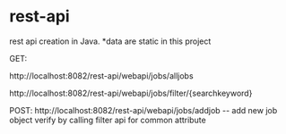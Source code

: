 # rest-api
rest api creation in Java. *data are static in this project


GET:

http://localhost:8082/rest-api/webapi/jobs/alljobs

http://localhost:8082/rest-api/webapi/jobs/filter/{searchkeyword}

POST:
http://localhost:8082/rest-api/webapi/jobs/addjob -- add new job object verify by calling filter api for common attribute 
